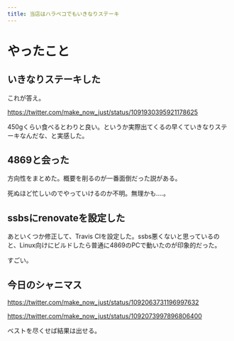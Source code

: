 ```yaml
---
title: 当店はハラペコでもいきなりステーキ
---
```


# やったこと

## いきなりステーキした

これが答え。

https://twitter.com/make_now_just/status/1091930395921178625

450gくらい食べるとわりと良い。というか実際出てくるの早くていきなりステーキなんだな、と実感した。

## 4869と会った

方向性をまとめた。概要を削るのが一番面倒だった説がある。

死ぬほど忙しいのでやっていけるのか不明。無理かも‥‥。

## ssbsにrenovateを設定した

あといくつか修正して、Travis CIを設定した。ssbs悪くないと思っているのと、Linux向けにビルドしたら普通に4869のPCで動いたのが印象的だった。

すごい。

## 今日のシャニマス

https://twitter.com/make_now_just/status/1092063731196997632

https://twitter.com/make_now_just/status/1092073997896806400

ベストを尽くせば結果は出せる。
